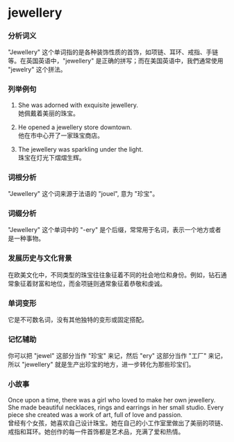 # jewellery

### 分析词义

  

"Jewellery" 这个单词指的是各种装饰性质的首饰，如项链、耳环、戒指、手链等。在英国英语中，"jewellery" 是正确的拼写；而在美国英语中，我們通常使用 "jewelry" 这个拼法。

  

### 列举例句

  

1.  She was adorned with exquisite jewellery.  
    她佩戴着美丽的珠宝。
    
      
    
2.  He opened a jewellery store downtown.  
    他在市中心开了一家珠宝商店。
    
      
    
3.  The jewellery was sparkling under the light.  
    珠宝在灯光下熠熠生辉。
    
      
    

  

### 词根分析

  

"Jewellery" 这个词来源于法语的 "jouel", 意为 "珍宝"。

  

### 词缀分析

  

"Jewellery" 这个单词中的 "-ery" 是个后缀，常常用于名词，表示一个地方或者是一种事物。

  

### 发展历史与文化背景

  

在欧美文化中，不同类型的珠宝往往象征着不同的社会地位和身份。例如，钻石通常象征着财富和地位，而金项链则通常象征着恭敬和虔诚。

  

### 单词变形

  

它是不可数名词，没有其他独特的变形或固定搭配。

  

### 记忆辅助

  

你可以把 "jewel" 这部分当作 "珍宝" 来记，然后 "ery" 这部分当作 "工厂" 来记，所以 "jewellery" 就是生产出珍宝的地方，进一步转化为那些珍宝们。

  

### 小故事

  

Once upon a time, there was a girl who loved to make her own jewellery. She made beautiful necklaces, rings and earrings in her small studio. Every piece she created was a work of art, full of love and passion.  
曾经有个女孩，她喜欢自己设计珠宝。她在自己的小工作室里做出了美丽的项链、戒指和耳环。她创作的每一件首饰都是艺术品，充满了爱和热情。
